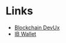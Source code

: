 # Links

- [Blockchain DevUx](https://bdevux.github.io/wiki/)
- [IB Wallet](https://github.com/ibchain/IBWallet)
